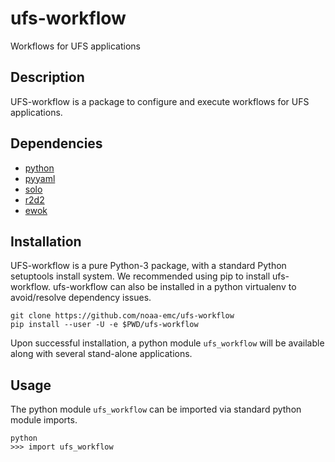# ufs-workflow
Workflows for UFS applications

## Description
UFS-workflow is a package to configure and execute workflows for UFS applications.

## Dependencies
- [python](https://www.python.org/)
- [pyyaml](https://pypi.org/project/PyYAML/)
- [solo](https://github.com/JCSDA-internal/solo.git)
- [r2d2](https://github.com/JCSDA-internal/r2d2.git)
- [ewok](https://github.com/JCSDA-internal/ewok.git)

## Installation
UFS-workflow is a pure Python-3 package, with a standard Python setuptools install system.  We recommended using pip to install ufs-workflow.  ufs-workflow can also be installed in a python virtualenv to avoid/resolve dependency issues.

```
git clone https://github.com/noaa-emc/ufs-workflow
pip install --user -U -e $PWD/ufs-workflow
```

Upon successful installation, a python module `ufs_workflow` will be available along with several stand-alone applications.

## Usage
The python module `ufs_workflow` can be imported via standard python module imports.

```
python
>>> import ufs_workflow
```
